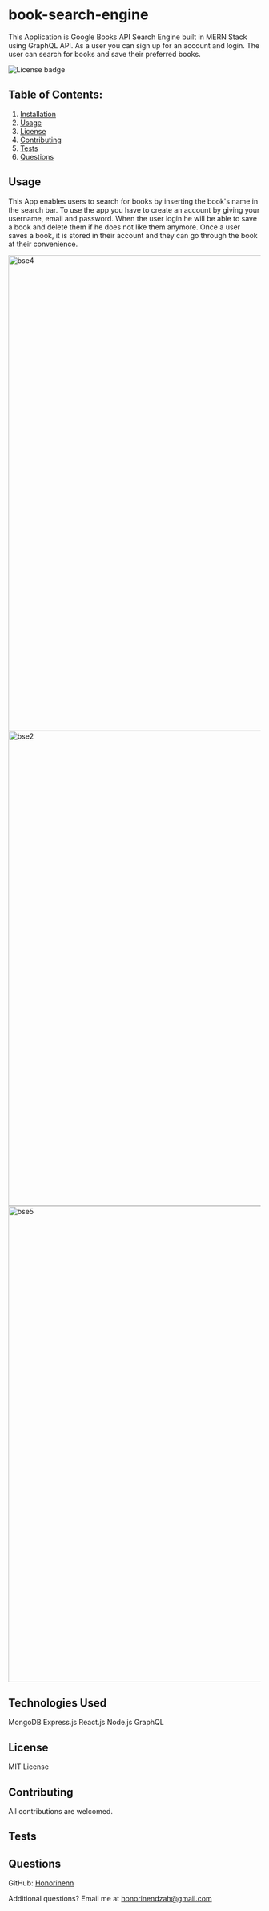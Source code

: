 # book-search-engine 

This Application is Google Books API Search Engine built in MERN Stack using GraphQL API. As a user you can sign up for an account and login. The user can search for books and save their preferred books.

![License badge](https://img.shields.io/badge/license-MIT-builtinModules.svg)
     
## Table of Contents:
1. [Installation](#installation)
2. [Usage](#usage)
3. [License](#license)
4. [Contributing](#contributing)
5. [Tests](#tests)
6. [Questions](#questions)



## Usage
This App enables users to search for books by inserting the book's name in the search bar. To use the app you have to create an account by giving your username, email and password. When the user login he will be able to save a book and delete them if he does not like them anymore. Once a user saves a book, it is stored in their account and they can go through the book at their convenience.

<img width="949" alt="bse4" src="https://user-images.githubusercontent.com/87605893/150686698-d57edf40-19b6-4224-a7cc-9a3f9ef552ad.png">

<img width="948" alt="bse2" src="https://user-images.githubusercontent.com/87605893/150686777-a1dc75ba-db0f-47c1-85f9-b247dfadbde0.png">


<img width="950" alt="bse5" src="https://user-images.githubusercontent.com/87605893/150686836-182b1c36-2fe7-4caa-a54e-825f0bd46021.png">



## Technologies Used
MongoDB
Express.js
React.js
Node.js
GraphQL

## License
MIT License

## Contributing
All contributions are welcomed.

## Tests


## Questions
GitHub: [Honorinenn](https://github.com/Honorinenn)

Additional questions? Email me at honorinendzah@gmail.com
   
























